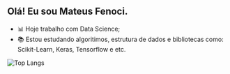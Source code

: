 ## Olá! Eu sou Mateus Fenoci.

- 📊​ Hoje trabalho com Data Science;
- ​📚​ Estou estudando algoritimos, estrutura de dados e bibliotecas como: Scikit-Learn, Keras, Tensorflow e etc.

![Top Langs](https://github-readme-stats.vercel.app/api/top-langs/?username=MateusFenoci&layout=compact)

<div>
  <img height="180em"></img>
  <img height="180em"></img>
</div>
